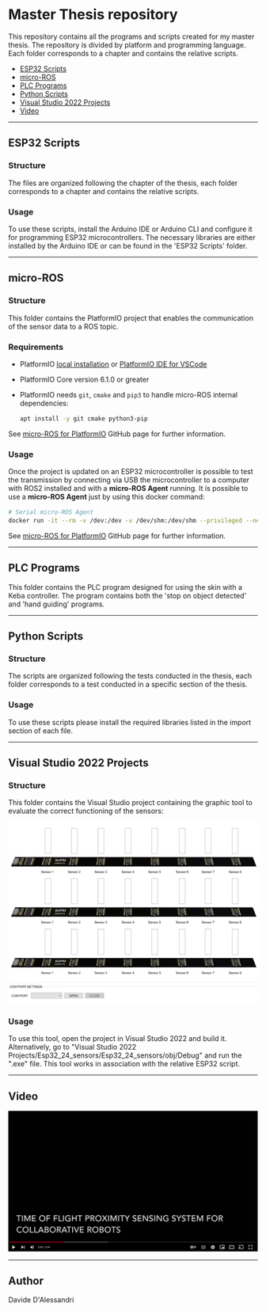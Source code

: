 # Master Thesis repository

This repository contains all the programs and scripts created for my master thesis. The repository is divided by platform and programming language. Each folder corresponds to a chapter and contains the relative scripts.

- [ESP32 Scripts](#esp32-scripts)
- [micro-ROS](#micro-ros)
- [PLC Programs](#plc-programs)
- [Python Scripts](#python-scripts)
- [Visual Studio 2022 Projects](#visual-studio-2022-projects)
- [Video](#video)

---
## ESP32 Scripts
### Structure
The files are organized following the chapter of the thesis, each folder corresponds to a chapter and contains the relative scripts. 

### Usage
To use these scripts, install the Arduino IDE or Arduino CLI and configure it for programming ESP32 microcontrollers. The necessary libraries are either installed by the Arduino IDE or can be found in the 'ESP32 Scripts' folder.

---
## micro-ROS
### Structure
This folder contains the PlatformIO project that enables the communication of the sensor data to a ROS topic. 

### Requirements
- PlatformIO [local installation](https://docs.platformio.org/en/stable/core/installation.html) or [PlatformIO IDE for VSCode](https://platformio.org/install/ide?install=vscode)
- PlatformIO Core version 6.1.0 or greater
- PlatformIO needs  `git`, `cmake` and `pip3` to handle micro-ROS internal dependencies:

  ```bash
  apt install -y git cmake python3-pip
  ```

See [micro-ROS for PlatformIO](https://github.com/micro-ROS/micro_ros_platformio) GitHub page for further information.


### Usage

Once the project is updated on an ESP32 microcontroller is possible to test the transmission by connecting via USB the microcontroller to a computer with ROS2 installed and with a **micro-ROS Agent** running. 
It is possible to use a **micro-ROS Agent** just by using this docker command:

```bash
# Serial micro-ROS Agent
docker run -it --rm -v /dev:/dev -v /dev/shm:/dev/shm --privileged --net=host microros/micro-ros-agent:$ROS_DISTRO serial --dev [YOUR BOARD PORT] -v6
```

See [micro-ROS for PlatformIO](https://github.com/micro-ROS/micro_ros_platformio) GitHub page for further information.


---
## PLC Programs
This folder contains the PLC program designed for using the skin with a Keba controller. The program contains both the 'stop on object detected' and 'hand guiding' programs.

---
## Python Scripts
### Structure
The scripts are organized following the tests conducted in the thesis, each folder corresponds to a test conducted in a specific section of the thesis.

### Usage
To use these scripts please install the required libraries listed in the import section of each file.

---
## Visual Studio 2022 Projects
### Structure
This folder contains the Visual Studio project containing the graphic tool to evaluate the correct functioning of the sensors:

![alt text](https://github.com/DavideDAlessandri/Master_Thesis/blob/main/Visual%20Studio%202022%20Projects/pic.png?raw=true)

### Usage
To use this tool, open the project in Visual Studio 2022 and build it. Alternatively, go to "Visual Studio 2022 Projects/Esp32_24_sensors/Esp32_24_sensors/obj/Debug" and run the ".exe" file. This tool works in association with the relative ESP32 script.


---
## Video

[![Video](https://github.com/DavideDAlessandri/Master_Thesis/blob/main/Visual%20Studio%202022%20Projects/pic2.png?raw=true)](https://drive.google.com/file/d/1e6DcEo52moasCYhQoI22AyQTVP4ofiBz/view?usp=sharing "Video")

---
## Author
Davide D'Alessandri
